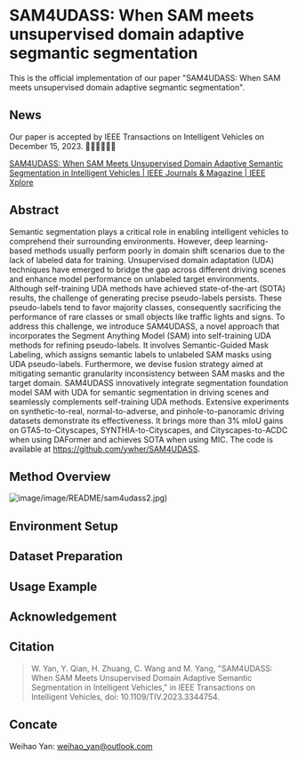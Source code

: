 # SAM4UDASS: When SAM meets unsupervised domain adaptive segmantic segmentation

This is the official implementation of our paper "SAM4UDASS: When SAM meets unsupervised domain adaptive segmantic segmentation".

## News

Our paper is accepted by IEEE Transactions on Intelligent Vehicles on December 15, 2023. 🔔🔔🔔🎉🎉🎉

[SAM4UDASS: When SAM Meets Unsupervised Domain Adaptive Semantic Segmentation in Intelligent Vehicles | IEEE Journals &amp; Magazine | IEEE Xplore](https://ieeexplore.ieee.org/document/10366854)

## Abstract

Semantic segmentation plays a critical role in enabling intelligent vehicles to comprehend their surrounding environments. However, deep learning-based methods usually perform poorly in domain shift scenarios due to the lack of labeled data for training. Unsupervised domain adaptation (UDA) techniques have emerged to bridge the gap across different driving scenes and enhance model performance on unlabeled target environments. Although self-training UDA methods have achieved state-of-the-art (SOTA) results, the challenge of generating precise pseudo-labels persists. These pseudo-labels tend to favor majority classes, consequently sacrificing the performance of rare classes or small objects like traffic lights and signs. To address this challenge, we introduce SAM4UDASS, a novel approach that incorporates the Segment Anything Model (SAM) into self-training UDA methods for refining pseudo-labels. It involves Semantic-Guided Mask Labeling, which assigns semantic labels to unlabeled SAM masks using UDA pseudo-labels. Furthermore, we devise fusion strategy aimed at mitigating semantic granularity inconsistency between SAM masks and the target domain. SAM4UDASS innovatively integrate segmentation foundation model SAM with UDA for semantic segmentation in driving scenes and seamlessly complements self-training UDA methods. Extensive experiments on synthetic-to-real, normal-to-adverse, and pinhole-to-panoramic driving datasets demonstrate its effectiveness. It brings
more than 3% mIoU gains on GTA5-to-Cityscapes, SYNTHIA-to-Cityscapes, and Cityscapes-to-ACDC when using DAFormer and achieves SOTA when using MIC. The code is available at https://github.com/ywher/SAM4UDASS.

## Method Overview

![image]()/image/README/sam4udass2.jpg)

## Environment Setup

## Dataset Preparation

## Usage Example

## Acknowledgement

## Citation

> W. Yan, Y. Qian, H. Zhuang, C. Wang and M. Yang, "SAM4UDASS: When SAM Meets Unsupervised Domain Adaptive Semantic Segmentation in Intelligent Vehicles," in IEEE Transactions on Intelligent Vehicles, doi: 10.1109/TIV.2023.3344754.

## Concate

Weihao Yan: weihao_yan@outlook.com

